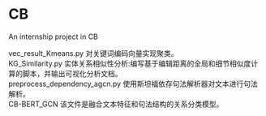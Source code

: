 # CB
An internship project in CB  

vec_result_Kmeans.py  对关键词编码向量实现聚类。  
KG_Similarity.py 实体关系相似性分析:编写基于编辑距离的全局和细节相似度计算的脚本，并输出可视化分析文档。   
preprocess_dependency_agcn.py 使用斯坦福依存句法解析器对文本进行句法解析。  
CB-BERT_GCN 该文件是融合文本特征和句法结构的关系分类模型。   
